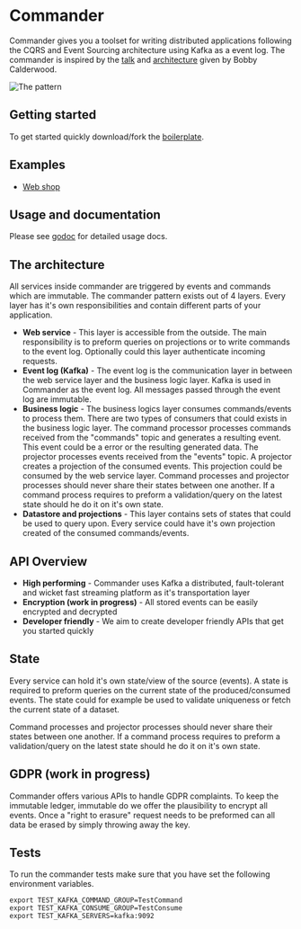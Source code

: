 # Commander

Commander gives you a toolset for writing distributed applications following the CQRS and Event Sourcing architecture using Kafka as a event log. The commander is inspired by the [talk](https://www.youtube.com/watch?v=B1-gS0oEtYc&t) and [architecture](https://github.com/capitalone/cqrs-manager-for-distributed-reactive-services/blob/master/doc/architecture.png) given by Bobby Calderwood.

![The pattern](https://github.com/sysco-middleware/commander/wiki/commander-pattern.jpg)

## Getting started

To get started quickly download/fork the [boilerplate](https://github.com/sysco-middleware/commander-boilerplate).

## Examples

- [Web shop](https://github.com/jeroenrinzema/commander-sock-store-example)

## Usage and documentation

Please see [godoc](https://godoc.org/github.com/sysco-middleware/commander) for detailed usage docs.

## The architecture
All services inside commander are triggered by events and commands which are immutable. The commander pattern exists out of 4 layers. Every layer has it's own responsibilities and contain different parts of your application.

- **Web service** - This layer is accessible from the outside. The main responsibility is to preform queries on projections or to write commands to the event log. Optionally could this layer authenticate incoming requests.
- **Event log (Kafka)** - The event log is the communication layer in between the web service layer and the business logic layer. Kafka is used in Commander as the event log. All messages passed through the event log are immutable.
- **Business logic** - The business logics layer consumes commands/events to process them. There are two types of consumers that could exists in the business logic layer. The command processor processes commands received from the "commands" topic and generates a resulting event. This event could be a error or the resulting generated data. The projector processes events received from the "events" topic. A projector creates a projection of the consumed events. This projection could be consumed by the web service layer. Command processes and projector processes should never share their states between one another. If a command process requires to preform a validation/query on the latest state should he do it on it's own state.
- **Datastore and projections** - This layer contains sets of states that could be used to query upon. Every service could have it's own projection created of the consumed commands/events.

## API Overview
- **High performing** - Commander uses Kafka a distributed, fault-tolerant and wicket fast streaming platform as it's transportation layer
- **Encryption (work in progress)** - All stored events can be easily encrypted and decrypted
- **Developer friendly** - We aim to create developer friendly APIs that get you started quickly

## State

Every service can hold it's own state/view of the source (events). A state is required to preform queries on the current state of the produced/consumed events. The state could for example be used to validate uniqueness or fetch the current state of a dataset.

Command processes and projector processes should never share their states between one another. If a command process requires to preform a validation/query on the latest state should he do it on it's own state.

## GDPR (work in progress)

Commander offers various APIs to handle GDPR complaints. To keep the immutable ledger, immutable do we offer the plausibility to encrypt all events. Once a "right to erasure" request needs to be preformed can all data be erased by simply throwing away the key.

## Tests

To run the commander tests make sure that you have set the following environment variables.

```
export TEST_KAFKA_COMMAND_GROUP=TestCommand
export TEST_KAFKA_CONSUME_GROUP=TestConsume
export TEST_KAFKA_SERVERS=kafka:9092
```
